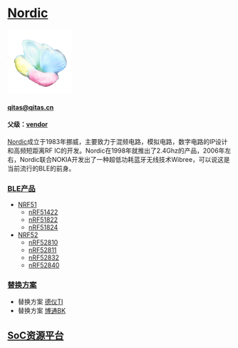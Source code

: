 ﻿# [Nordic](https://github.com/sochub/Nordic)
[![sites](SoC/qitas.png)](http://www.qitas.cn) 
####  qitas@qitas.cn
#### 父级：[vendor](https://github.com/sochub/vendor) 

[Nordic](https://www.nordicsemi.com/Products)成立于1983年挪威，主要致力于混频电路，模拟电路，数字电路的IP设计和高频短距离RF IC的开发。Nordic在1998年就推出了2.4Ghz的产品，2006年左右，Nordic联合NOKIA开发出了一种超低功耗蓝牙无线技术Wibree，可以说这是当前流行的BLE的前身。

###  [BLE产品](https://github.com/sochub/Nordic)  

* [NRF51](https://github.com/sochub/NRF51)
	* [nRF51422](https://github.com/sochub/nRF51422) 
	* [nRF51822](https://github.com/sochub/nRF51822) 
	* [nRF51824](https://github.com/sochub/nRF51824) 
* [NRF52](https://github.com/sochub/NRF52)
	* [nRF52810](https://github.com/sochub/nRF52810) 
	* [nRF52811](https://github.com/sochub/nRF52811) 
	* [nRF52832](https://github.com/sochub/nRF52832) 
	* [nRF52840](https://github.com/sochub/nRF52840) 

### [替换方案](https://github.com/sochub/Nordic)

* 替换方案 [德仪TI](https://github.com/sochub/TI)
* 替换方案 [博通BK](https://github.com/sochub/BK)

##  [SoC资源平台](http://www.qitas.cn)